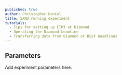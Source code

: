 ```yaml
---
published: true
author: Christopher Daniel
title: SXRD running experiment
tutorials:
  - Tips for setting up ETMT at Diamond
  - Operating the Diamond beamline
  - Transferring data from Diamond or DESY beamlines
---
```

## Parameters

Add experiment parameters here.
